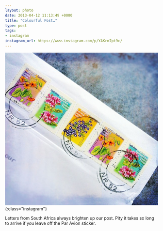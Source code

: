 ```yaml
---
layout: photo
date: 2013-04-12 11:13:49 +0000
title: "Colourful Post…"
type: post
tags:
- instagram
instagram_url: https://www.instagram.com/p/YAKrm7pt9c/
---
```


![Instagram - YAKrm7pt9c](/img/YAKrm7pt9c.jpg){:class="instagram"}

Letters from South Africa always brighten up our post. Pity it takes so long to arrive if you leave off the Par Avion sticker.
